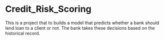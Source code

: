 # Credit_Risk_Scoring
This is a project that to builds a model that predicts whether a bank should lend loan to a client or not. The bank takes these decisions based on the historical record.
